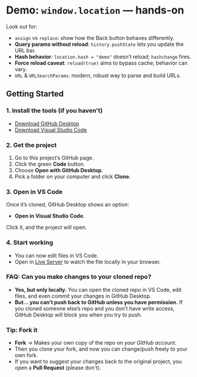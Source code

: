 # Demo: `window.location` — hands-on
Look out for: 
* `assign` vs `replace`: show how the Back button behaves differently.
* **Query params without reload**: `history.pushState` lets you update the URL bar.
* **Hash behavior**: `location.hash = "demo"` doesn’t reload; `hashchange` fires.
* **Force reload caveat**: `reload(true)` aims to bypass cache; behavior can vary.
* `URL` & `URLSearchParams`: modern, robust way to parse and build URLs.

## Getting Started

### 1. Install the tools (if you haven't)
- [Download GitHub Desktop](https://desktop.github.com/)
- [Download Visual Studio Code](https://code.visualstudio.com/)

### 2. Get the project
1. Go to this project’s GitHub page.  
2. Click the green **Code** button.  
3. Choose **Open with GitHub Desktop**.  
4. Pick a folder on your computer and click **Clone**.  

### 3. Open in VS Code
Once it’s cloned, GitHub Desktop shows an option:  
* **Open in Visual Studio Code**. 

Click it, and the project will open.  

### 4. Start working
* You can now edit files in VS Code. 
* Open in [Live Server](https://marketplace.visualstudio.com/items?itemName=ritwickdey.LiveServer) to watch the file locally in your browser.

### FAQ: Can you make changes to your cloned repo?
* **Yes, but only locally.**
You can open the cloned repo in VS Code, edit files, and even commit your changes in GitHub Desktop.
* **But… you can’t push back to GitHub unless you have permission.**
If you cloned someone else’s repo and you don’t have write access, GitHub Desktop will block you when you try to push.

### Tip: Fork it
* **Fork** → Makes your own copy of the repo on *your GitHub account*.
* Then you clone your fork, and now you can change/push freely to your own fork.
* If you want to suggest your changes back to the original project, you open a **Pull Request** (please don't).